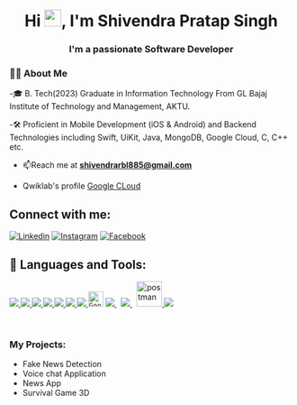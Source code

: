 <h1 align="center">Hi <img src="https://raw.githubusercontent.com/MartinHeinz/MartinHeinz/master/wave.gif" width="30px">, I'm Shivendra Pratap Singh</h1>
<h3 align="center">I'm a passionate Software Developer</h3>


### 🙋‍♂️ About Me

-🎓 B. Tech(2023) Graduate in Information Technology From GL Bajaj Institute of Technology and Management, AKTU.

-🛠 Proficient in Mobile Development (iOS & Android) and Backend Technologies including Swift, UiKit, Java, MongoDB, Google Cloud, C, C++ etc.
- 📫Reach me at **shivendrarbl885@gmail.com** 

-  Qwiklab's profile [Google CLoud](https://www.cloudskillsboost.google/public_profiles/def26410-db18-43ca-9025-77c924d50e20)

## Connect with me:

[![Linkedin](https://img.shields.io/badge/-Shivendra-0e76a8?style=flat-square&logo=Linkedin&logoColor=white)](https://www.linkedin.com/in/shivendra-singh-609b261b3/) [![Instagram](https://img.shields.io/badge/-Shivendra-e4405f?style=flat-square&logo=Instagram&logoColor=white)](https://www.instagram.com/shivendraa8853/) [![Facebook](https://img.shields.io/badge/-Shivendra-3b5999?style=flat&logo=facebook&logoColor=white)](https://www.facebook.com/profile.php?id=100027329721730)

## 🚀 Languages and Tools:

<p align="left"> 
     <a href="https://developer.apple.com/swift/" target="_blank"> <img src="https://img.icons8.com/color/48/000000/swift.png"/> </a>
    <a href="https://developer.apple.com/documentation/uikit" target="_blank"> <img src="https://img.icons8.com/color/48/000000/ios-uikit.png"/> </a>
    <a href="https://www.java.com/en/" target="_blank"> <img src="https://img.icons8.com/color/48/000000/java-coffee-cup-logo.png"/> </a>
    <a href="https://reactjs.org/" target="_blank"> <img src="https://img.icons8.com/color/48/000000/react-native.png"/> </a>
    <a href="https://www.w3.org/html/" target="_blank"> <img src="https://img.icons8.com/color/48/000000/html-5.png"/> </a> 
    <a href="https://www.w3schools.com/css/" target="_blank"> <img src="https://img.icons8.com/color/48/000000/css3.png"/> </a> 
    <a href="https://getbootstrap.com" target="_blank"> <img src="https://img.icons8.com/color/48/000000/bootstrap.png"/> </a> 
    <code><img height="27" src="https://firebasestorage.googleapis.com/v0/b/shopping-world-e9574.appspot.com/o/gcp-logo-cloud.png?alt=media&token=9777bb92-1290-4d57-a88f-62351e0cdab8" alt="Google Cloud"></code>
    <a style="padding-right:8px;" href="https://nodejs.org" target="_blank"> <img src="https://img.icons8.com/color/48/000000/nodejs.png"/> </a> 
    <a style="padding-right:8px;" href="https://www.mysql.com/" target="_blank"> <img src="https://img.icons8.com/fluent/50/000000/mysql-logo.png"/> </a>
    <a href="https://postman.com" target="_blank"> <img src="https://www.vectorlogo.zone/logos/getpostman/getpostman-icon.svg" alt="postman" width="45" height="45"/> </a>   
    <a href="https://git-scm.com/" target="_blank"> <img src="https://img.icons8.com/color/48/000000/git.png"/> </a>
</p>


<br/>

### My Projects:

- Fake News Detection
- Voice chat Application
- News App
- Survival Game 3D





